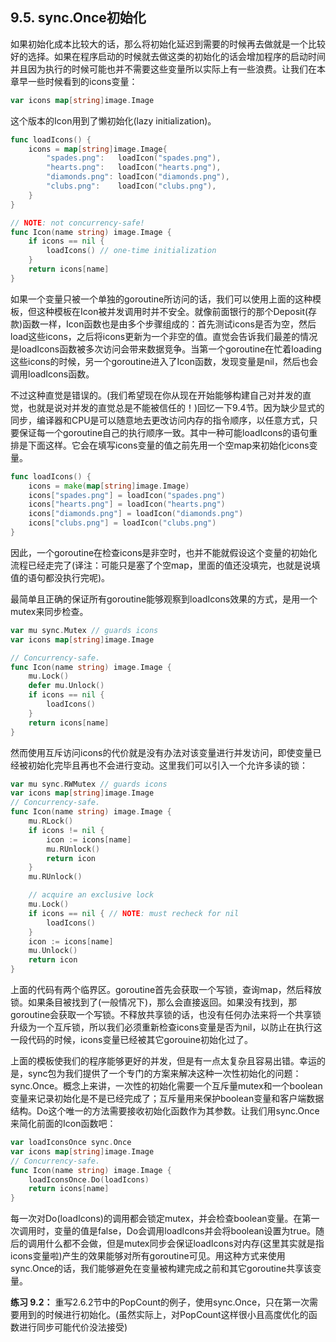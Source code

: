 ## 9.5. sync.Once初始化

如果初始化成本比较大的话，那么将初始化延迟到需要的时候再去做就是一个比较好的选择。如果在程序启动的时候就去做这类的初始化的话会增加程序的启动时间并且因为执行的时候可能也并不需要这些变量所以实际上有一些浪费。让我们在本章早一些时候看到的icons变量：

```go
var icons map[string]image.Image
```

这个版本的Icon用到了懒初始化(lazy initialization)。

```go
func loadIcons() {
	icons = map[string]image.Image{
		"spades.png":   loadIcon("spades.png"),
		"hearts.png":   loadIcon("hearts.png"),
		"diamonds.png": loadIcon("diamonds.png"),
		"clubs.png":	loadIcon("clubs.png"),
	}
}

// NOTE: not concurrency-safe!
func Icon(name string) image.Image {
	if icons == nil {
		loadIcons() // one-time initialization
	}
	return icons[name]
}
```

如果一个变量只被一个单独的goroutine所访问的话，我们可以使用上面的这种模板，但这种模板在Icon被并发调用时并不安全。就像前面银行的那个Deposit(存款)函数一样，Icon函数也是由多个步骤组成的：首先测试icons是否为空，然后load这些icons，之后将icons更新为一个非空的值。直觉会告诉我们最差的情况是loadIcons函数被多次访问会带来数据竞争。当第一个goroutine在忙着loading这些icons的时候，另一个goroutine进入了Icon函数，发现变量是nil，然后也会调用loadIcons函数。

不过这种直觉是错误的。(我们希望现在你从现在开始能够构建自己对并发的直觉，也就是说对并发的直觉总是不能被信任的！)回忆一下9.4节。因为缺少显式的同步，编译器和CPU是可以随意地去更改访问内存的指令顺序，以任意方式，只要保证每一个goroutine自己的执行顺序一致。其中一种可能loadIcons的语句重排是下面这样。它会在填写icons变量的值之前先用一个空map来初始化icons变量。

```go
func loadIcons() {
	icons = make(map[string]image.Image)
	icons["spades.png"] = loadIcon("spades.png")
	icons["hearts.png"] = loadIcon("hearts.png")
	icons["diamonds.png"] = loadIcon("diamonds.png")
	icons["clubs.png"] = loadIcon("clubs.png")
}
```

因此，一个goroutine在检查icons是非空时，也并不能就假设这个变量的初始化流程已经走完了(译注：可能只是塞了个空map，里面的值还没填完，也就是说填值的语句都没执行完呢)。

最简单且正确的保证所有goroutine能够观察到loadIcons效果的方式，是用一个mutex来同步检查。

```go
var mu sync.Mutex // guards icons
var icons map[string]image.Image

// Concurrency-safe.
func Icon(name string) image.Image {
	mu.Lock()
	defer mu.Unlock()
	if icons == nil {
		loadIcons()
	}
	return icons[name]
}
```

然而使用互斥访问icons的代价就是没有办法对该变量进行并发访问，即使变量已经被初始化完毕且再也不会进行变动。这里我们可以引入一个允许多读的锁：

```go
var mu sync.RWMutex // guards icons
var icons map[string]image.Image
// Concurrency-safe.
func Icon(name string) image.Image {
	mu.RLock()
	if icons != nil {
		icon := icons[name]
		mu.RUnlock()
		return icon
	}
	mu.RUnlock()

	// acquire an exclusive lock
	mu.Lock()
	if icons == nil { // NOTE: must recheck for nil
		loadIcons()
	}
	icon := icons[name]
	mu.Unlock()
	return icon
}
```


上面的代码有两个临界区。goroutine首先会获取一个写锁，查询map，然后释放锁。如果条目被找到了(一般情况下)，那么会直接返回。如果没有找到，那goroutine会获取一个写锁。不释放共享锁的话，也没有任何办法来将一个共享锁升级为一个互斥锁，所以我们必须重新检查icons变量是否为nil，以防止在执行这一段代码的时候，icons变量已经被其它gorouine初始化过了。

上面的模板使我们的程序能够更好的并发，但是有一点太复杂且容易出错。幸运的是，sync包为我们提供了一个专门的方案来解决这种一次性初始化的问题：sync.Once。概念上来讲，一次性的初始化需要一个互斥量mutex和一个boolean变量来记录初始化是不是已经完成了；互斥量用来保护boolean变量和客户端数据结构。Do这个唯一的方法需要接收初始化函数作为其参数。让我们用sync.Once来简化前面的Icon函数吧：

```go
var loadIconsOnce sync.Once
var icons map[string]image.Image
// Concurrency-safe.
func Icon(name string) image.Image {
	loadIconsOnce.Do(loadIcons)
	return icons[name]
}
```

每一次对Do(loadIcons)的调用都会锁定mutex，并会检查boolean变量。在第一次调用时，变量的值是false，Do会调用loadIcons并会将boolean设置为true。随后的调用什么都不会做，但是mutex同步会保证loadIcons对内存(这里其实就是指icons变量啦)产生的效果能够对所有goroutine可见。用这种方式来使用sync.Once的话，我们能够避免在变量被构建完成之前和其它goroutine共享该变量。

**练习 9.2：** 重写2.6.2节中的PopCount的例子，使用sync.Once，只在第一次需要用到的时候进行初始化。(虽然实际上，对PopCount这样很小且高度优化的函数进行同步可能代价没法接受)
